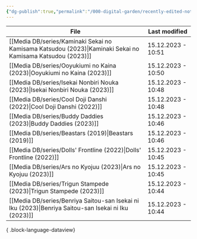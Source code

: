 ```yaml
---
{"dg-publish":true,"permalink":"/000-digital-garden/recently-edited-notes/","dgPassFrontmatter":true,"noteIcon":"1","created":"2023-12-14T09:05:52.599+05:30","updated":"2023-12-14T09:12:44.868+05:30"}
---
```


| File                                                                                                          | Last modified      |
| ------------------------------------------------------------------------------------------------------------- | ------------------ |
| [[Media DB/series/Kaminaki Sekai no Kamisama Katsudou (2023)\|Kaminaki Sekai no Kamisama Katsudou (2023)]] | 15.12.2023 - 10:51 |
| [[Media DB/series/Ooyukiumi no Kaina (2023)\|Ooyukiumi no Kaina (2023)]]                                   | 15.12.2023 - 10:50 |
| [[Media DB/series/Isekai Nonbiri Nouka (2023)\|Isekai Nonbiri Nouka (2023)]]                               | 15.12.2023 - 10:48 |
| [[Media DB/series/Cool Doji Danshi (2022)\|Cool Doji Danshi (2022)]]                                       | 15.12.2023 - 10:48 |
| [[Media DB/series/Buddy Daddies (2023)\|Buddy Daddies (2023)]]                                             | 15.12.2023 - 10:46 |
| [[Media DB/series/Beastars (2019)\|Beastars (2019)]]                                                       | 15.12.2023 - 10:46 |
| [[Media DB/series/Dolls' Frontline (2022)\|Dolls' Frontline (2022)]]                                       | 15.12.2023 - 10:45 |
| [[Media DB/series/Ars no Kyojuu (2023)\|Ars no Kyojuu (2023)]]                                             | 15.12.2023 - 10:45 |
| [[Media DB/series/Trigun Stampede (2023)\|Trigun Stampede (2023)]]                                         | 15.12.2023 - 10:44 |
| [[Media DB/series/Benriya Saitou-san Isekai ni Iku (2023)\|Benriya Saitou-san Isekai ni Iku (2023)]]       | 15.12.2023 - 10:44 |

{ .block-language-dataview}